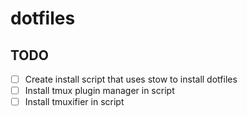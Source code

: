 # dotfiles

## TODO

- [ ] Create install script that uses stow to install dotfiles
- [ ] Install tmux plugin manager in script
- [ ] Install tmuxifier in script
